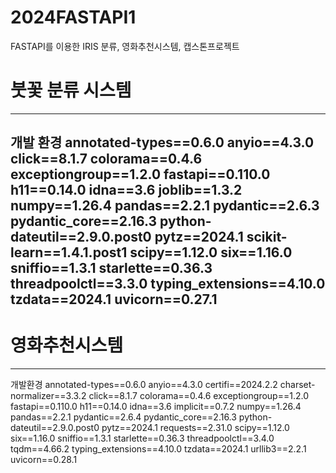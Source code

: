 # 2024FASTAPI1
FASTAPI를 이용한 IRIS 분류, 영화추천시스템, 캡스톤프로젝트

# 붓꽃 분류 시스템

-------------------------------

개발 환경
﻿annotated-types==0.6.0
anyio==4.3.0
click==8.1.7
colorama==0.4.6
exceptiongroup==1.2.0
fastapi==0.110.0
h11==0.14.0
idna==3.6
joblib==1.3.2
numpy==1.26.4
pandas==2.2.1
pydantic==2.6.3
pydantic_core==2.16.3
python-dateutil==2.9.0.post0
pytz==2024.1
scikit-learn==1.4.1.post1
scipy==1.12.0
six==1.16.0
sniffio==1.3.1
starlette==0.36.3
threadpoolctl==3.3.0
typing_extensions==4.10.0
tzdata==2024.1
uvicorn==0.27.1
------------

# 영화추천시스템 
------------------------
개발환경
﻿annotated-types==0.6.0
anyio==4.3.0
certifi==2024.2.2
charset-normalizer==3.3.2
click==8.1.7
colorama==0.4.6
exceptiongroup==1.2.0
fastapi==0.110.0
h11==0.14.0
idna==3.6
implicit==0.7.2
numpy==1.26.4
pandas==2.2.1
pydantic==2.6.4
pydantic_core==2.16.3
python-dateutil==2.9.0.post0
pytz==2024.1
requests==2.31.0
scipy==1.12.0
six==1.16.0
sniffio==1.3.1
starlette==0.36.3
threadpoolctl==3.4.0
tqdm==4.66.2
typing_extensions==4.10.0
tzdata==2024.1
urllib3==2.2.1
uvicorn==0.28.1
